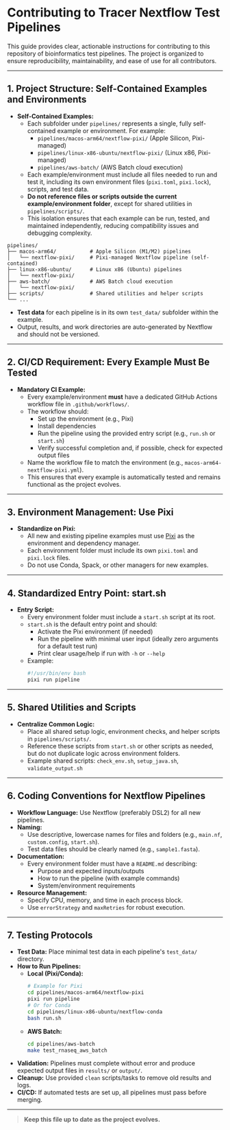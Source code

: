# Contributing to Tracer Nextflow Test Pipelines

This guide provides clear, actionable instructions for contributing to this repository of bioinformatics test pipelines. The project is organized to ensure reproducibility, maintainability, and ease of use for all contributors.

---

## 1. Project Structure: Self-Contained Examples and Environments

- **Self-Contained Examples:**
  - Each subfolder under `pipelines/` represents a single, fully self-contained example or environment. For example:
    - `pipelines/macos-arm64/nextflow-pixi/` (Apple Silicon, Pixi-managed)
    - `pipelines/linux-x86-ubuntu/nextflow-pixi/` (Linux x86, Pixi-managed)
    - `pipelines/aws-batch/` (AWS Batch cloud execution)
  - Each example/environment must include all files needed to run and test it, including its own environment files (`pixi.toml`, `pixi.lock`), scripts, and test data.
  - **Do not reference files or scripts outside the current example/environment folder**, except for shared utilities in `pipelines/scripts/`.
  - This isolation ensures that each example can be run, tested, and maintained independently, reducing compatibility issues and debugging complexity.

```
pipelines/
├── macos-arm64/           # Apple Silicon (M1/M2) pipelines
│   └── nextflow-pixi/     # Pixi-managed Nextflow pipeline (self-contained)
├── linux-x86-ubuntu/      # Linux x86 (Ubuntu) pipelines
│   └── nextflow-pixi/
├── aws-batch/             # AWS Batch cloud execution
│   └── nextflow-pixi/
├── scripts/               # Shared utilities and helper scripts
└── ...
```

- **Test data** for each pipeline is in its own `test_data/` subfolder within the example.
- Output, results, and work directories are auto-generated by Nextflow and should not be versioned.

---

## 2. CI/CD Requirement: Every Example Must Be Tested

- **Mandatory CI Example:**
  - Every example/environment **must** have a dedicated GitHub Actions workflow file in `.github/workflows/`.
  - The workflow should:
    - Set up the environment (e.g., Pixi)
    - Install dependencies
    - Run the pipeline using the provided entry script (e.g., `run.sh` or `start.sh`)
    - Verify successful completion and, if possible, check for expected output files
  - Name the workflow file to match the environment (e.g., `macos-arm64-nextflow-pixi.yml`).
  - This ensures that every example is automatically tested and remains functional as the project evolves.

---

## 3. Environment Management: Use Pixi

- **Standardize on Pixi:**
  - All new and existing pipeline examples must use [Pixi](https://pixi.sh) as the environment and dependency manager.
  - Each environment folder must include its own `pixi.toml` and `pixi.lock` files.
  - Do not use Conda, Spack, or other managers for new examples.

---

## 4. Standardized Entry Point: start.sh

- **Entry Script:**
  - Every environment folder must include a `start.sh` script at its root.
  - `start.sh` is the default entry point and should:
    - Activate the Pixi environment (if needed)
    - Run the pipeline with minimal user input (ideally zero arguments for a default test run)
    - Print clear usage/help if run with `-h` or `--help`
  - Example:
    ```bash
    #!/usr/bin/env bash
    pixi run pipeline
    ```

---

## 5. Shared Utilities and Scripts

- **Centralize Common Logic:**
  - Place all shared setup logic, environment checks, and helper scripts in `pipelines/scripts/`.
  - Reference these scripts from `start.sh` or other scripts as needed, but do not duplicate logic across environment folders.
  - Example shared scripts: `check_env.sh`, `setup_java.sh`, `validate_output.sh`

---

## 6. Coding Conventions for Nextflow Pipelines

- **Workflow Language:** Use Nextflow (preferably DSL2) for all new pipelines.
- **Naming:**
  - Use descriptive, lowercase names for files and folders (e.g., `main.nf`, `custom.config`, `start.sh`).
  - Test data files should be clearly named (e.g., `sample1.fasta`).
- **Documentation:**
  - Every environment folder must have a `README.md` describing:
    - Purpose and expected inputs/outputs
    - How to run the pipeline (with example commands)
    - System/environment requirements
- **Resource Management:**
  - Specify CPU, memory, and time in each process block.
  - Use `errorStrategy` and `maxRetries` for robust execution.

---

## 7. Testing Protocols

- **Test Data:** Place minimal test data in each pipeline's `test_data/` directory.
- **How to Run Pipelines:**
  - **Local (Pixi/Conda):**
    ```bash
    # Example for Pixi
    cd pipelines/macos-arm64/nextflow-pixi
    pixi run pipeline
    # Or for Conda
    cd pipelines/linux-x86-ubuntu/nextflow-conda
    bash run.sh
    ```
  - **AWS Batch:**
    ```bash
    cd pipelines/aws-batch
    make test_rnaseq_aws_batch
    ```
- **Validation:** Pipelines must complete without error and produce expected output files in `results/` or `output/`.
- **Cleanup:** Use provided `clean` scripts/tasks to remove old results and logs.
- **CI/CD:** If automated tests are set up, all pipelines must pass before merging.

---

> **Keep this file up to date as the project evolves.**
